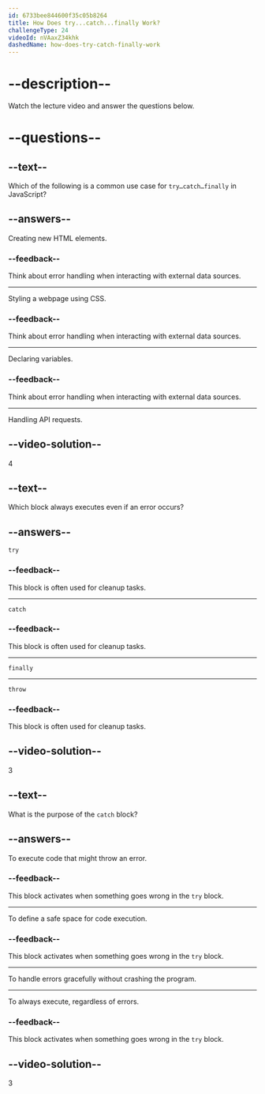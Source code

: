 ```yaml
---
id: 6733bee844600f35c05b8264
title: How Does try...catch...finally Work?
challengeType: 24
videoId: nVAaxZ34khk
dashedName: how-does-try-catch-finally-work
---
```


# --description--

Watch the lecture video and answer the questions below.

# --questions--

## --text--

Which of the following is a common use case for `try…catch…finally` in JavaScript?

## --answers--

Creating new HTML elements.

### --feedback--

Think about error handling when interacting with external data sources.

---

Styling a webpage using CSS.

### --feedback--

Think about error handling when interacting with external data sources.

---

Declaring variables.

### --feedback--

Think about error handling when interacting with external data sources.

---

Handling API requests.

## --video-solution--

4

## --text--

Which block always executes even if an error occurs?

## --answers--

`try`

### --feedback--

This block is often used for cleanup tasks.

---

`catch`

### --feedback--

This block is often used for cleanup tasks.

---

`finally`

---

`throw`

### --feedback--

This block is often used for cleanup tasks.

## --video-solution--

3

## --text--

What is the purpose of the `catch` block?

## --answers--

To execute code that might throw an error.

### --feedback--

This block activates when something goes wrong in the `try` block.

---

To define a safe space for code execution.

### --feedback--

This block activates when something goes wrong in the `try` block.

---

To handle errors gracefully without crashing the program.

---

To always execute, regardless of errors.

### --feedback--

This block activates when something goes wrong in the `try` block.

## --video-solution--

3
